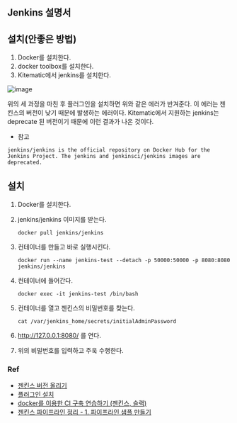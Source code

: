 ## Jenkins 설명서 

## 설치(안좋은 방법)

1. Docker를 설치한다.
2. docker toolbox를 설치한다.
3. Kitematic에서 jenkins를 설치한다.

![image](https://user-images.githubusercontent.com/40619551/74794351-4b82e480-5306-11ea-87d2-e515303e12e2.png)

위의 세 과정을 마친 후 플러그인을 설치하면 위와 같은 에러가 반겨준다. 이 에러는 젠킨스의 버전이 낮기 때문에 발생하는 에러이다. Kitematic에서 지원하는 jenkins는 deprecate 된 버전이기 때문에 이런 결과가 나온 것이다.

* 참고

```
jenkins/jenkins is the official repository on Docker Hub for the Jenkins Project. The jenkins and jenkinsci/jenkins images are deprecated.
```



## 설치

1. Docker를 설치한다.

2. jenkins/jenkins 이미지를 받는다.

   ```shell
   docker pull jenkins/jenkins
   ```

3. 컨테이너를 만들고 바로 실행시킨다.

   ```shell
   docker run --name jenkins-test --detach -p 50000:50000 -p 8080:8080 jenkins/jenkins
   ```

4. 컨테이너에 들어간다.

   ```shell
   docker exec -it jenkins-test /bin/bash
   ```

5. 컨테이너를 열고 젠킨스의 비밀번호를 찾는다.

   ```shell
   cat /var/jenkins_home/secrets/initialAdminPassword
   ```

   

6. http://127.0.0.1:8080/ 를 연다.

7. 위의 비밀번호를 입력하고 주욱 수행한다.

### Ref

- [젠킨스 버전 올리기](https://batmat.net/2018/09/07/how-to-run-and-upgrade-jenkins-using-the-official-docker-image/)
- [플러그인 설치](https://shy-blg.tistory.com/entry/Jenkins젠킨스-플러그인-직접-설치-방법)
- [docker를 이용한 CI 구축 연습하기 (젠킨스, 슬랙)](https://jojoldu.tistory.com/139)
- [젠킨스 파이프라인 정리 - 1. 파이프라인 샘플 만들기](https://jojoldu.tistory.com/355)

